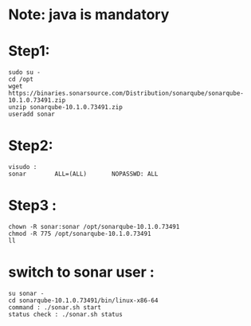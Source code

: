 Note: java is mandatory
====================================
# Step1:
```
sudo su -
cd /opt
wget https://binaries.sonarsource.com/Distribution/sonarqube/sonarqube-10.1.0.73491.zip
unzip sonarqube-10.1.0.73491.zip
useradd sonar
```
# Step2:
```
visudo :
sonar        ALL=(ALL)       NOPASSWD: ALL
```
# Step3 :
```
chown -R sonar:sonar /opt/sonarqube-10.1.0.73491
chmod -R 775 /opt/sonarqube-10.1.0.73491
ll
```
# switch to sonar user : 
```
su sonar -
cd sonarqube-10.1.0.73491/bin/linux-x86-64
command : ./sonar.sh start
status check : ./sonar.sh status
```
